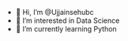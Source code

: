 - 👋 Hi, I’m @Ujjainsehubc
- 👀 I’m interested in Data Science 
- 🌱 I’m currently learning Python

<!---
Ujjainsehubc/Ujjainsehubc is a ✨ special ✨ repository because its `README.md` (this file) appears on your GitHub profile.
You can click the Preview link to take a look at your changes.
--->
